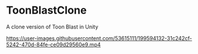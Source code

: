 # ToonBlastClone
A clone version of Toon Blast in Unity





https://user-images.githubusercontent.com/53615111/199594132-31c242cf-5242-470d-84fe-ce09d29560e9.mp4

